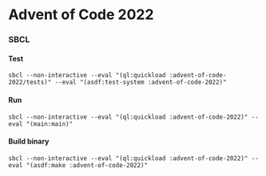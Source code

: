 # Advent of Code 2022

### SBCL

#### Test

    sbcl --non-interactive --eval "(ql:quickload :advent-of-code-2022/tests)" --eval "(asdf:test-system :advent-of-code-2022)"

#### Run

	sbcl --non-interactive --eval "(ql:quickload :advent-of-code-2022)" --eval "(main:main)"

#### Build binary

	sbcl --non-interactive --eval "(ql:quickload :advent-of-code-2022)" --eval "(asdf:make :advent-of-code-2022)"
